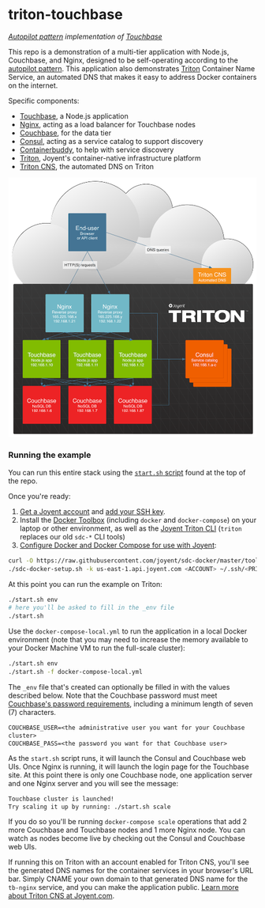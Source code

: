 triton-touchbase
==========

*[Autopilot pattern](http://autopilot.io/) implementation of [Touchbase](https://github.com/couchbaselabs/touchbase)*

This repo is a demonstration of a multi-tier application with Node.js, Couchbase, and Nginx, designed to be self-operating according to the [autopilot pattern](http://autopilot.io/). This application also demonstrates [Triton](https://joyent.com/) Container Name Service, an automated DNS that makes it easy to address Docker containers on the internet.

Specific components:

- [Touchbase](https://www.joyent.com/blog/docker-nodejs-nginx-nosql-autopilot#touchbase), a Node.js application
- [Nginx](https://www.joyent.com/blog/docker-nodejs-nginx-nosql-autopilot#nginx), acting as a load balancer for Touchbase nodes
- [Couchbase](https://www.joyent.com/blog/docker-nodejs-nginx-nosql-autopilot#couchbase), for the data tier
- [Consul](https://www.consul.io), acting as a service catalog to support discovery
- [Containerbuddy](http://containerbuddy.io/), to help with service discovery
- [Triton](https://www.joyent.com/), Joyent's container-native infrastructure platform
- [Triton CNS](https://www.joyent.com/blog/introducing-triton-container-name-service), the automated DNS on Triton

![Diagram of Touchbase architecture](./doc/triton-touchbase.png)

### Running the example

You can run this entire stack using the [`start.sh` script](https://github.com/tgross/triton-touchbase/blob/master/start.sh) found at the top of the repo. 

Once you're ready:

1. [Get a Joyent account](https://my.joyent.com/landing/signup/) and [add your SSH key](https://docs.joyent.com/public-cloud/getting-started).
1. Install the [Docker Toolbox](https://docs.docker.com/installation/mac/) (including `docker` and `docker-compose`) on your laptop or other environment, as well as the [Joyent Triton CLI](https://www.joyent.com/blog/introducing-the-triton-command-line-tool) (`triton` replaces our old `sdc-*` CLI tools)
1. [Configure Docker and Docker Compose for use with Joyent](https://docs.joyent.com/public-cloud/api-access/docker):

```bash
curl -O https://raw.githubusercontent.com/joyent/sdc-docker/master/tools/sdc-docker-setup.sh && chmod +x sdc-docker-setup.sh
./sdc-docker-setup.sh -k us-east-1.api.joyent.com <ACCOUNT> ~/.ssh/<PRIVATE_KEY_FILE>
```


At this point you can run the example on Triton:

```bash
./start.sh env
# here you'll be asked to fill in the _env file
./start.sh
```

Use the `docker-compose-local.yml` to run the application in a local Docker environment (note that you may need to increase the memory available to your Docker Machine VM to run the full-scale cluster):

```bash
./start.sh env
./start.sh -f docker-compose-local.yml
```

The `_env` file that's created can optionally be filled in with the values described below. Note that the Couchbase password must meet [Couchbase's password requirements](http://docs.couchbase.com/admin/admin/security/security-inside-server.html), including a minimum length of seven (7) characters.

```
COUCHBASE_USER=<the administrative user you want for your Couchbase cluster>
COUCHBASE_PASS=<the password you want for that Couchbase user>
```

As the `start.sh` script runs, it will launch the Consul and Couchbase web UIs. Once Nginx is running, it will launch the login page for the Touchbase site. At this point there is only one Couchbase node, one application server and one Nginx server and you will see the message:

```
Touchbase cluster is launched!
Try scaling it up by running: ./start.sh scale
```

If you do so you'll be running `docker-compose scale` operations that add 2 more Couchbase and Touchbase nodes and 1 more Nginx node. You can watch as nodes become live by checking out the Consul and Couchbase web UIs.

If running this on Triton with an account enabled for Triton CNS, you'll see the generated DNS names for the container services in your browser's URL bar. Simply CNAME your own domain to that generated DNS name for the `tb-nginx` service, and you can make the application public. [Learn more about Triton CNS at Joyent.com](https://www.joyent.com/blog/introducing-triton-container-name-service).